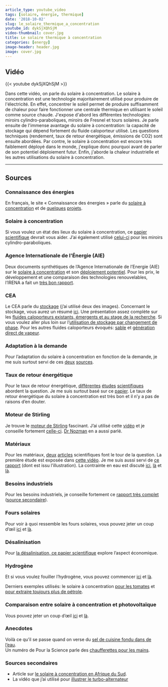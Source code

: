 ```yaml
---
article_type: youtube_video
tags: [solaire, énergie, thermique]
date: '2018-10-02'
slug: le_solaire_thermique_a_concentration
youtube_id: dykSjXQhSjM
video-thumbnail: cover.jpg
title: Le solaire thermique à concentration
categories: [energy]
image-header: header.jpg
image: cover.jpg
---
```


## Vidéo

{{< youtube dykSjXQhSjM >}}

Dans cette vidéo, on parle du solaire à concentration. Le solaire à
concentration est une technologie majoritairement utilisé pour produire
de l'électricité. En effet, concentrer le soleil permet de produire
suffisamment de chaleur pour faire fonctionner une centrale thermique en
utilisant le soleil comme source chaude. J'expose d'abord les différentes
technologies: miroirs cylindro-paraboliques, miroirs de Fresnel et tours
solaires. Je parle ensuite de l'immense avantage du solaire à
concentration: la capacité de stockage qui dépend fortement du fluide
caloporteur utilisé. Les questions techniques (rendement, taux de retour
énergétique, émissions de CO2) sont ensuite abordées. Par contre, le
solaire à concentration est encore très faiblement déployé dans le monde,
j'explique donc pourquoi avant de parler de son potentiel déploiement
futur. Enfin, j'aborde la chaleur industrielle et les autres utilisations
du solaire à concentration.


<hr>

## Sources

### Connaissance des énergies

En français, le site « Connaissance des énergies » parle du [solaire à concentration](https://www.connaissancedesenergies.org/fiche-pedagogique/solaire-thermodynamique-concentration) et de [quelques](https://www.connaissancedesenergies.org/israel-une-tour-solaire-de-plus-de-200-m-construite-en-plein-desert-160912) [projets](https://www.connaissancedesenergies.org/deux-projets-renouvelables-denvergure-primes-en-afrique-141222).

### Solaire à concentration

Si vous voulez un état des lieux du solaire à concentration, ce [papier scientifique](https://www.sciencedirect.com/science/article/pii/S1364032118303113) devrait vous aider. J’ai également utilisé [celui-ci](https://www.sciencedirect.com/science/article/pii/S1364032117308122) pour les miroirs cylindro-paraboliques.

### Agence Internationale de l'Énergie (AIE)

Deux documents synthétiques de l’Agence Internationale de l’Energie (AIE) sur le [solaire à concentration](https://www.iea.org/publications/freepublications/publication/CSP_Essentials.pdf) et son [déploiement potentiel](https://www.iea.org/media/freepublications/technologyroadmaps/foldout/csp_roadmap_foldout12010.pdf). Pour les prix, le développement et une comparaison des technologies renouvelables, l’IRENA a fait un [très bon rapport](https://www.irena.org/-/media/Files/IRENA/Agency/Publication/2018/Jan/IRENA_2017_Power_Costs_2018.pdf).

### CEA

Le CEA parle du [stockage](http://www.cea.fr/comprendre/Pages/energies/renouvelables/essentiel-sur-stockage-stationnaire-energie.aspx) (j’ai utilisé deux des images). Concernant le stockage, vous aurez un résumé [ici](https://rackam.com/en/news/storage-challenge-for-solar-industrial-processes/). Une présentation assez complète sur les [fluides caloporteurs existants, émergents et au stage de la recherche](https://sfera2.sollab.eu/uploads/images/networking/SFERA%20SUMMER%20SCHOOL%202014%20-%20PRESENTATIONS/SolarTowerReceivers%20-%20Bernhard%20Hoffschmidt.pdf). Si vous voulez aller plus loin sur l’[utilisation de stockage par changement de phase](https://www.sciencedirect.com/science/article/pii/S0306261915010867). Pour les autres fluides caloporteurs évoqués: [sable](http://helioscsp.com/particle-receiver-concentrated-solar-power-to-power-up-commercially-in-saudi-arabia/) et [génération direct de vapeur](https://www.dlr.de/dlr/en/desktopdefault.aspx/tabid-10200/449_read-746#/gallery/1507).

### Adaptation à la demande

Pour l’adaptation du solaire à concentration en fonction de la demande, je me suis surtout servi de ces [deux](https://www.energy.gov/eere/articles/concentrating-solar-power-could-provide-flexibility-and-reliability-us-electric-grid) [sources](https://arena.gov.au/assets/2018/03/CST-RFI-Synthesis-Public-Report.pdf).

### Taux de retour énergétique

Pour le taux de retour énergétique, [différentes](https://dial.uclouvain.be/memoire/ucl/fr/object/thesis%3A10680) [études](https://www.sciencedirect.com/science/article/pii/S0960148111005805) [scientifiques](http://festkoerper-kernphysik.de/Weissbach_EROI_preprint.pdf) abordent la question. Je me suis surtout basé sur ce [papier](http://www.pnas.org/content/112/20/6277). Le taux de retour énergétique du solaire à concentration est très bon et il n’y a pas de raisons d’en douter.

### Moteur de Stirling

Je trouve le [moteur de Stirling](http://www.moteurstirling.com/comment.php) fascinant. J’ai utilisé cette [vidéo](https://www.youtube.com/watch?v=w5RkcP3QI50) et je conseille fortement [celle-ci](https://www.youtube.com/watch?v=vGlDsFAOWXc). [Dr Nozman](https://www.youtube.com/watch?v=oXqjkNovdp8) en a aussi parlé.

### Matériaux

Pour les matériaux, [deux](https://www.sciencedirect.com/science/article/pii/S036054421200374X) [articles](https://www.sciencedirect.com/science/article/pii/S1364032118303861) scientifiques font le tour de la question. La première étude est exposée dans [cette vidéo](https://www.youtube.com/watch?v=eV3yZGozPtU). Je me suis aussi servi de [ce rapport](http://www.resourcepanel.org/file/431/download?token=bWmEw0hl) (dont est issu l’illustration). La contrainte en eau est discuté [ici](http://energyskeptic.com/2015/concentrated-solar-power-water-constraints/), [là](http://helioscsp.com/water-use-in-concentrated-solar-power-plants/) et [là](http://blogs.worldwatch.org/revolt/the-trade-off-between-water-and-energy-csp-cooling-systems-dry-out-in-california/).

### Besoins industriels

Pour les besoins industriels, je conseille fortement ce [rapport très complet](https://www.solarthermalworld.org/sites/gstec/files/news/file/2015-02-27/irena-solar-heat-for-industrial-processes_2015.pdf) ([source secondaire](https://www.eesi.org/files/solar_thermal_120111.pdf)).

### Fours solaires

Pour voir à quoi ressemble les fours solaires, vous pouvez jeter un coup d’œil [ici](https://gosol.solar/) et [là](https://www.solarcookers.org/). 

### Désalinisation

Pour [la désalinisation, ce papier scientifique](https://www.sciencedirect.com/science/article/pii/S0960148117308182) explore l’aspect économique. 

### Hydrogène

Et si vous voulez fouiller l’hydrogène, vous pouvez commencer [ici](http://www.solarpaces.org/csp-efficient-solar-split-h2o-hydrogen/) et [là](https://www.researchgate.net/publication/233903232/download).

Derniers exemples utilisés: le solaire à concentration [pour les tomates](https://www.connaissancedesenergies.org/quand-le-solaire-a-concentration-se-met-au-service-du-petrole-120309) et [pour extraire toujours plus de pétrole](https://www.connaissancedesenergies.org/quand-le-solaire-a-concentration-se-met-au-service-du-petrole-120309).

### Comparaison entre solaire à concentration et photovoltaïque

Vous pouvez jeter un coup d’œil [ici](http://helioscsp.com/pv-or-concentrated-solar-power-which-solar-power-technology-will-you-choose/) et [là](https://blogs.ucl.ac.uk/sustainable-resources/2015/11/30/csp-vs-pv-understanding-the-current-situation-and-future-outlook/).

### Anecdotes

Voilà ce qu’il se passe quand on verse du [sel de cuisine fondu dans de l’eau](https://www.maxisciences.com/sel/voila-ce-qui-se-passe-quand-on-verse-du-sel-fondu-dans-un-aquarium-rempli-d-eau_art37411.html).  
Un numéro de Pour la Science parle des [chaufferettes pour les mains](http://tayeb.fr/wiki_uploads/chaufferettes_Pour_la_science_12-2008.pdf).

### Sources secondaires

- Article sur [le solaire à concentration en Afrique du Sud](http://www.ee.co.za/article/power-from-the-sun-an-overview-of-csp-in-south-africa.html).
- La vidéo que j’ai utilisé pour [illustrer le turbo-alternateur](https://www.youtube.com/watch?v=Jkf-412s-ao)
